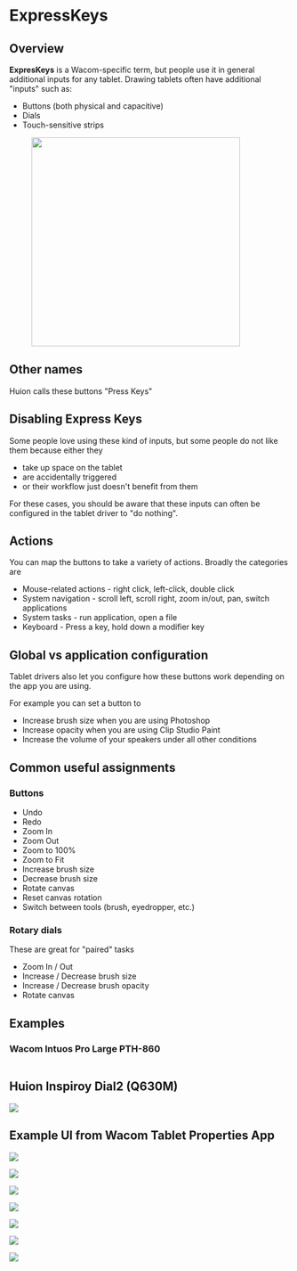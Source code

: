 # ExpressKeys

## Overview&#x20;

**ExpresKeys** is a Wacom-specific term, but people use it in general additional inputs for any tablet. Drawing tablets often have additional "inputs" such as:

* Buttons (both physical and capacitive)
* Dials
* Touch-sensitive strips

<div align="left">

<figure><img src="../../.gitbook/assets/7P SLIDE Expresskeys (1).jpg" alt="" width="375"><figcaption></figcaption></figure>

</div>

## Other names

Huion calls these buttons "Press Keys"

## Disabling Express Keys

Some people love using these kind of inputs, but some people do not like them because either they

* take up space on the tablet
* are accidentally triggered
* or their workflow just doesn't benefit from them

For these cases, you should be aware that these inputs can often be configured in the tablet driver to "do nothing".

## Actions&#x20;

You can map the buttons to take a variety of actions. Broadly the categories are

* Mouse-related actions - right click, left-click, double click
* System navigation - scroll left, scroll right, zoom in/out, pan, switch applications
* System tasks - run application, open a file
* Keyboard - Press a key, hold down a modifier key

## Global vs application configuration

Tablet drivers also let you configure how these buttons work depending on the app you are using.

For example you can set a button to

* Increase brush size when you are using Photoshop
* Increase opacity when you are using Clip Studio Paint
* Increase the volume of your speakers under all other conditions

## Common useful assignments

### Buttons

* Undo
* Redo
* Zoom In
* Zoom Out
* Zoom to 100%
* Zoom to Fit
* Increase brush size
* Decrease brush size
* Rotate canvas
* Reset canvas rotation
* Switch between tools (brush, eyedropper, etc.)

### Rotary dials

These are great for "paired" tasks

* Zoom In / Out
* Increase / Decrease brush size
* Increase / Decrease brush opacity
* Rotate canvas

## Examples

### Wacom Intuos Pro Large PTH-860

<img src="../../.gitbook/assets/wacompth860expresskeys.jpg" alt="" data-size="original">



## Huion Inspiroy Dial2 (Q630M)

![](<../../.gitbook/assets/huuion Q630M PXL\_20221130\_142458217.MP (1).jpg>)



## &#x20;Example UI from Wacom Tablet Properties App

![](<../../.gitbook/assets/image (351).png>)

![](<../../.gitbook/assets/image (160).png>)

![](<../../.gitbook/assets/image (105).png>)

![](<../../.gitbook/assets/image (61).png>)

![](<../../.gitbook/assets/image (143).png>)

![](<../../.gitbook/assets/image (314).png>)

![](<../../.gitbook/assets/image (108).png>)
